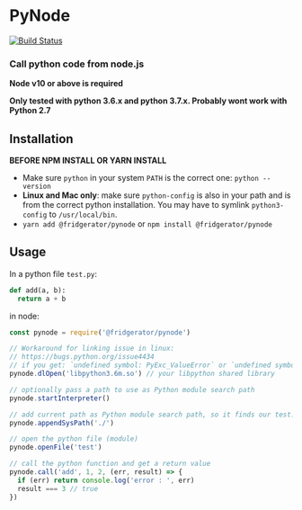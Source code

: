 # PyNode

[![Build Status](https://travis-ci.org/fridgerator/PyNode.svg?branch=master)](https://travis-ci.org/fridgerator/PyNode)
	
### Call python code from node.js

**Node v10 or above is required**

**Only tested with python 3.6.x and python 3.7.x.  Probably wont work with Python 2.7**

## Installation

**BEFORE NPM INSTALL OR YARN INSTALL**

* Make sure `python` in your system `PATH` is the correct one: `python --version`
* **Linux and Mac only**: make sure `python-config` is also in your path and is from the correct python installation.  You may have to symlink `python3-config` to `/usr/local/bin`.
* `yarn add @fridgerator/pynode` or
`npm install @fridgerator/pynode`

## Usage

In a python file `test.py`:

```python
def add(a, b):
  return a + b
```
in node:

```javascript
const pynode = require('@fridgerator/pynode')

// Workaround for linking issue in linux:
// https://bugs.python.org/issue4434
// if you get: `undefined symbol: PyExc_ValueError` or `undefined symbol: PyExc_SystemError`
pynode.dlOpen('libpython3.6m.so') // your libpython shared library

// optionally pass a path to use as Python module search path
pynode.startInterpreter()

// add current path as Python module search path, so it finds our test.py
pynode.appendSysPath('./')

// open the python file (module)
pynode.openFile('test')

// call the python function and get a return value
pynode.call('add', 1, 2, (err, result) => {
  if (err) return console.log('error : ', err)
  result === 3 // true
})
```
